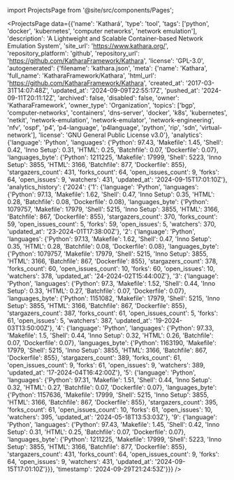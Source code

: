 
import ProjectsPage from '@site/src/components/Pages';

<ProjectsPage
    data={{'name': 'Kathará', 'type': 'tool', 'tags': ['python', 'docker', 'kubernetes', 'computer networks', 'network emulation'], 'description': 'A Lightweight and Scalable Container-based Network Emulation System', 'site_url': 'https://www.kathara.org/', 'repository_platform': 'github', 'repository_url': 'https://github.com/KatharaFramework/Kathara', 'license': 'GPL-3.0', 'autogenerated': {'filename': 'kathara.json', 'meta': {'name': 'Kathara', 'full_name': 'KatharaFramework/Kathara', 'html_url': 'https://github.com/KatharaFramework/Kathara', 'created_at': '2017-03-31T14:07:48Z', 'updated_at': '2024-09-09T22:55:17Z', 'pushed_at': '2024-09-11T20:11:12Z', 'archived': false, 'disabled': false, 'owner': 'KatharaFramework', 'owner_type': 'Organization', 'topics': ['bgp', 'computer-networks', 'containers', 'dns-server', 'docker', 'k8s', 'kubernetes', 'netkit', 'network-emulation', 'network-emulator', 'network-engineering', 'nfv', 'ospf', 'p4', 'p4-language', 'p4language', 'python', 'rip', 'sdn', 'virtual-network'], 'license': 'GNU General Public License v3.0'}, 'analytics': {'language': 'Python', 'languages': {'Python': 97.43, 'Makefile': 1.45, 'Shell': 0.42, 'Inno Setup': 0.31, 'HTML': 0.25, 'Batchfile': 0.07, 'Dockerfile': 0.07}, 'languages_byte': {'Python': 1211225, 'Makefile': 17999, 'Shell': 5223, 'Inno Setup': 3855, 'HTML': 3166, 'Batchfile': 877, 'Dockerfile': 855}, 'stargazers_count': 431, 'forks_count': 64, 'open_issues_count': 9, 'forks': 64, 'open_issues': 9, 'watchers': 431, 'updated_at': '2024-09-15T17:01:10Z'}, 'analytics_history': {'2024': {'1': {'language': 'Python', 'languages': {'Python': 97.13, 'Makefile': 1.62, 'Shell': 0.47, 'Inno Setup': 0.35, 'HTML': 0.28, 'Batchfile': 0.08, 'Dockerfile': 0.08}, 'languages_byte': {'Python': 1079757, 'Makefile': 17979, 'Shell': 5215, 'Inno Setup': 3855, 'HTML': 3166, 'Batchfile': 867, 'Dockerfile': 855}, 'stargazers_count': 370, 'forks_count': 59, 'open_issues_count': 5, 'forks': 59, 'open_issues': 5, 'watchers': 370, 'updated_at': '23-2024-01T17:38:00Z'}, '2': {'language': 'Python', 'languages': {'Python': 97.13, 'Makefile': 1.62, 'Shell': 0.47, 'Inno Setup': 0.35, 'HTML': 0.28, 'Batchfile': 0.08, 'Dockerfile': 0.08}, 'languages_byte': {'Python': 1079757, 'Makefile': 17979, 'Shell': 5215, 'Inno Setup': 3855, 'HTML': 3166, 'Batchfile': 867, 'Dockerfile': 855}, 'stargazers_count': 378, 'forks_count': 60, 'open_issues_count': 10, 'forks': 60, 'open_issues': 10, 'watchers': 378, 'updated_at': '24-2024-02T15:44:00Z'}, '3': {'language': 'Python', 'languages': {'Python': 97.3, 'Makefile': 1.52, 'Shell': 0.44, 'Inno Setup': 0.33, 'HTML': 0.27, 'Batchfile': 0.07, 'Dockerfile': 0.07}, 'languages_byte': {'Python': 1151082, 'Makefile': 17979, 'Shell': 5215, 'Inno Setup': 3855, 'HTML': 3166, 'Batchfile': 867, 'Dockerfile': 855}, 'stargazers_count': 387, 'forks_count': 61, 'open_issues_count': 5, 'forks': 61, 'open_issues': 5, 'watchers': 387, 'updated_at': '19-2024-03T13:50:00Z'}, '4': {'language': 'Python', 'languages': {'Python': 97.33, 'Makefile': 1.5, 'Shell': 0.44, 'Inno Setup': 0.32, 'HTML': 0.26, 'Batchfile': 0.07, 'Dockerfile': 0.07}, 'languages_byte': {'Python': 1163190, 'Makefile': 17979, 'Shell': 5215, 'Inno Setup': 3855, 'HTML': 3166, 'Batchfile': 867, 'Dockerfile': 855}, 'stargazers_count': 389, 'forks_count': 61, 'open_issues_count': 9, 'forks': 61, 'open_issues': 9, 'watchers': 389, 'updated_at': '17-2024-04T16:42:00Z'}, '5': {'language': 'Python', 'languages': {'Python': 97.31, 'Makefile': 1.51, 'Shell': 0.44, 'Inno Setup': 0.32, 'HTML': 0.27, 'Batchfile': 0.07, 'Dockerfile': 0.07}, 'languages_byte': {'Python': 1157636, 'Makefile': 17999, 'Shell': 5215, 'Inno Setup': 3855, 'HTML': 3166, 'Batchfile': 867, 'Dockerfile': 855}, 'stargazers_count': 395, 'forks_count': 61, 'open_issues_count': 10, 'forks': 61, 'open_issues': 10, 'watchers': 395, 'updated_at': '2024-05-18T13:53:03Z'}, '9': {'language': 'Python', 'languages': {'Python': 97.43, 'Makefile': 1.45, 'Shell': 0.42, 'Inno Setup': 0.31, 'HTML': 0.25, 'Batchfile': 0.07, 'Dockerfile': 0.07}, 'languages_byte': {'Python': 1211225, 'Makefile': 17999, 'Shell': 5223, 'Inno Setup': 3855, 'HTML': 3166, 'Batchfile': 877, 'Dockerfile': 855}, 'stargazers_count': 431, 'forks_count': 64, 'open_issues_count': 9, 'forks': 64, 'open_issues': 9, 'watchers': 431, 'updated_at': '2024-09-15T17:01:10Z'}}}, 'timestamp': '2024-09-29T21:24:53Z'}}}
/>

